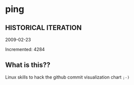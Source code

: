 # ping

## HISTORICAL ITERATION
2009-02-23

Incremented: 4284

## What is this?? 
Linux skills to hack the github commit visualization chart `;-)`
